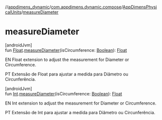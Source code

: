 //[appdimens_dynamic](../../../index.md)/[com.appdimens.dynamic.compose](../index.md)/[AppDimensPhysicalUnits](index.md)/[measureDiameter](measure-diameter.md)

# measureDiameter

[androidJvm]\
fun [Float](https://kotlinlang.org/api/core/kotlin-stdlib/kotlin/-float/index.html).[measureDiameter](measure-diameter.md)(isCircumference: [Boolean](https://kotlinlang.org/api/core/kotlin-stdlib/kotlin/-boolean/index.html)): [Float](https://kotlinlang.org/api/core/kotlin-stdlib/kotlin/-float/index.html)

EN Float extension to adjust the measurement for Diameter or Circumference.

PT Extensão de Float para ajustar a medida para Diâmetro ou Circunferência.

[androidJvm]\
fun [Int](https://kotlinlang.org/api/core/kotlin-stdlib/kotlin/-int/index.html).[measureDiameter](measure-diameter.md)(isCircumference: [Boolean](https://kotlinlang.org/api/core/kotlin-stdlib/kotlin/-boolean/index.html)): [Float](https://kotlinlang.org/api/core/kotlin-stdlib/kotlin/-float/index.html)

EN Int extension to adjust the measurement for Diameter or Circumference.

PT Extensão de Int para ajustar a medida para Diâmetro ou Circunferência.